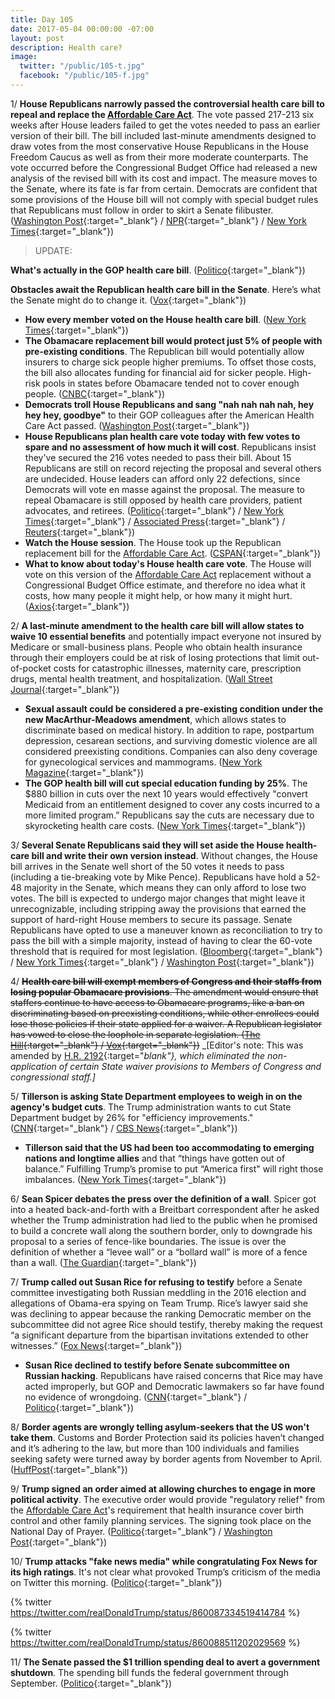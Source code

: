 ```yaml
---
title: Day 105
date: 2017-05-04 00:00:00 -07:00
layout: post
description: Health care?
image:
  twitter: "/public/105-t.jpg"
  facebook: "/public/105-f.jpg"
---
```


1/ **House Republicans narrowly passed the controversial health care bill to repeal and replace the <a href="{{ site.url }}{{ site.baseurl }}/trump-health-care/">Affordable Care Act</a>**. The vote passed 217-213 six weeks after House leaders failed to get the votes needed to pass an earlier version of their bill. The bill included last-minute amendments designed to draw votes from the most conservative House Republicans in the House Freedom Caucus as well as from their more moderate counterparts. The vote occurred before the Congressional Budget Office had released a new analysis of the revised bill with its cost and impact. The measure moves to the Senate, where its fate is far from certain. Democrats are confident that some provisions of the House bill will not comply with special budget rules that Republicans must follow in order to skirt a Senate filibuster. ([Washington Post](https://www.washingtonpost.com/powerpost/republicans-plan-health-care-vote-on-thursday-capping-weeks-of-fits-and-starts/2017/05/03/e7dd7c28-306d-11e7-9dec-764dc781686f_story.html){:target="_blank"} / [NPR](http://www.npr.org/2017/05/04/526866090/house-passes-gop-health-care-bill){:target="_blank"} / [New York Times](https://www.nytimes.com/2017/05/04/us/politics/health-care-bill-vote.html){:target="_blank"})

> UPDATE:
>
**What's actually in the GOP health care bill**. ([Politico](http://www.politico.com/story/2017/05/04/gop-health-care-bill-details-explained-237987){:target="_blank"})
>
**Obstacles await the Republican health care bill in the Senate**. Here’s what the Senate might do to change it. ([Vox](https://www.vox.com/policy-and-politics/2017/5/4/15542792/senate-republicans-health-care-bill){:target="_blank"})
>

* **How every member voted on the House health care bill**. ([New York Times](https://www.nytimes.com/interactive/2017/05/04/us/politics/house-vote-republican-health-care-bill.html){:target="_blank"})
* **The Obamacare replacement bill would protect just 5% of people with pre-existing conditions**. The Republican bill would potentially allow insurers to charge sick people higher premiums. To offset those costs, the bill also allocates funding for financial aid for sicker people. High-risk pools in states before Obamacare tended not to cover enough people. ([CNBC](http://www.cnbc.com/2017/05/04/gops-obamacare-replacement-bill-would-protect-just-5-percent-of-people-with-pre-existing-conditions-analysis.html){:target="_blank"})
* **Democrats troll House Republicans and sang "nah nah nah nah, hey hey hey, goodbye"** to their GOP colleagues after the American Health Care Act passed. ([Washington Post](https://www.washingtonpost.com/video/national/house-democrats-sing-goodbye-to-republicans-as-health-care-bill-passes/2017/05/04/6278208a-30f7-11e7-a335-fa0ae1940305_video.html){:target="_blank"})
* **House Republicans plan health care vote today with few votes to spare and no assessment of how much it will cost**. Republicans insist they've secured the 216 votes needed to pass their bill. About 15 Republicans are still on record rejecting the proposal and several others are undecided. House leaders can afford only 22 defections, since Democrats will vote en masse against the proposal. The measure to repeal Obamacare is still opposed by health care providers, patient advocates, and retirees. ([Politico](http://www.politico.com/story/2017/05/04/obamacare-repeal-house-vote-decision-237972){:target="_blank"} / [New York Times](https://www.nytimes.com/2017/05/03/us/politics/gop-eyes-8-billion-addition-to-win-a-crucial-vote-to-the-latest-health-bill.html){:target="_blank"} / [Associated Press](https://apnews.com/e712bb2224e24449b3b94d345f67b840/House-pushes-health-care-bill-to-showdown-vote){:target="_blank"} / [Reuters](http://www.reuters.com/article/us-usa-healthcare-idUSKBN18014F){:target="_blank"})
* **Watch the House session**. The House took up the Republican replacement bill for the <a href="{{ site.url }}{{ site.baseurl }}/trump-health-care/">Affordable Care Act</a>. ([CSPAN](https://www.c-span.org/video/?427816-1/us-house-takes-gop-health-care-bill){:target="_blank"})
* **What to know about today's House health care vote**. The House will vote on this version of the <a href="{{ site.url }}{{ site.baseurl }}/trump-health-care/">Affordable Care Act</a> replacement without a Congressional Budget Office estimate, and therefore no idea what it costs, how many people it might help, or how many it might hurt. ([Axios](https://www.axios.com/the-big-thing-what-the-house-is-voting-for-2391702161.html){:target="_blank"})

2/ **A last-minute amendment to the health care bill will allow states to waive 10 essential benefits** and potentially impact everyone not insured by Medicare or small-business plans. People who obtain health insurance through their employers could be at risk of losing protections that limit out-of-pocket costs for catastrophic illnesses, maternity care, prescription drugs, mental health treatment, and hospitalization. ([Wall Street Journal](https://www.wsj.com/articles/little-noted-provision-of-gop-health-bill-could-alter-employer-plans-1493890203){:target="_blank"})

* **Sexual assault could be considered a pre-existing condition under the new MacArthur-Meadows amendment**, which allows states to discriminate based on medical history. In addition to rape, postpartum depression, cesarean sections, and surviving domestic violence are all considered preexisting conditions. Companies can also deny coverage for gynecological services and mammograms. ([New York Magazine](http://nymag.com/thecut/2017/05/under-new-healthcare-bill-rape-is-a-pre-existing-condition.html){:target="_blank"})
* **The GOP health bill will cut special education funding by 25%**. The $880 billion in cuts over the next 10 years would effectively "convert Medicaid from an entitlement designed to cover any costs incurred to a more limited program.” Republicans say the cuts are necessary due to skyrocketing health care costs. ([New York Times](https://www.nytimes.com/2017/05/03/us/politics/health-bill-medicaid-special-education-affordable-care-act.html){:target="_blank"})

3/ **Several Senate Republicans said they will set aside the House health-care bill and write their own version instead**. Without changes, the House bill arrives in the Senate well short of the 50 votes it needs to pass (including a tie-breaking vote by Mike Pence). Republicans have hold a 52-48 majority in the Senate, which means they can only afford to lose two votes. The bill is expected to undergo major changes that might leave it unrecognizable, including stripping away the provisions that earned the support of hard-right House members to secure its passage. Senate Republicans have opted to use a maneuver known as reconciliation to try to pass the bill with a simple majority, instead of having to clear the 60-vote threshold that is required for most legislation. ([Bloomberg](https://www.bloomberg.com/politics/articles/2017-05-04/senate-gop-plans-own-obamacare-repeal-bill-after-house-action){:target="_blank"} / [New York Times](https://www.nytimes.com/2017/05/04/us/politics/senate-health-care-bill.html){:target="_blank"} / [Washington Post](https://www.washingtonpost.com/powerpost/if-house-passes-gop-health-care-bill-a-steeper-climb-awaits-in-the-senate/2017/05/04/26a901da-30bd-11e7-8674-437ddb6e813e_story.html){:target="_blank"})

4/ ~~**Health care bill will exempt members of Congress and their staffs from losing popular Obamacare provisions**. The amendment would ensure that staffers continue to have access to Obamacare programs, like a ban on discriminating based on preexisting conditions, while other enrollees could lose those policies if their state applied for a waiver. A Republican legislator has vowed to close the loophole in separate legislation. ([The Hill](http://thehill.com/homenews/senate/331867-republicans-can-exempt-themselves-from-obamacare-rollbacks-in-new-legislation?rnd=1493866040){:target="_blank"} / [Vox](https://www.vox.com/2017/4/25/15429982/gop-exemption-ahca-amendment){:target="_blank"})~~ _[Editor's note: This was amended by [H.R. 2192](https://policy.house.gov/legislative/bills/hr-2192-amend-public-health-service-act-eliminate-non-application-certain-state){:target="_blank"}, which eliminated the non-application of certain State waiver provisions to Members of Congress and congressional staff.]_

5/ **Tillerson is asking State Department employees to weigh in on the agency's budget cuts**. The Trump administration wants to cut State Department budget by 26% for "efficiency improvements." ([CNN](http://www.cnn.com/2017/05/02/politics/tillerson-state-department-letter-staff-cuts/){:target="_blank"} / [CBS News](http://www.cbsnews.com/news/rex-tillerson-state-department-changes/){:target="_blank"})

* **Tillerson said that the US had been too accommodating to emerging nations and longtime allies** and that “things have gotten out of balance.” Fulfilling Trump’s promise to put “America first" will right those imbalances. ([New York Times](https://www.nytimes.com/2017/05/03/us/rex-tillerson-state-department.html){:target="_blank"})

6/ **Sean Spicer debates the press over the definition of a wall**. Spicer got into a heated back-and-forth with a Breitbart correspondent after he asked whether the Trump administration had lied to the public when he promised to build a concrete wall along the southern border, only to downgrade his proposal to a series of fence-like boundaries. The issue is over the definition of whether a “levee wall” or a “bollard wall” is more of a fence than a wall. ([The Guardian](https://www.theguardian.com/us-news/2017/may/03/sean-spicer-border-wall-fence){:target="_blank"})

7/ **Trump called out Susan Rice for refusing to testify** before a Senate committee investigating both Russian meddling in the 2016 election and allegations of Obama-era spying on Team Trump. Rice’s lawyer said she was declining to appear because the ranking Democratic member on the subcommittee did not agree Rice should testify, thereby making the request “a significant departure from the bipartisan invitations extended to other witnesses.” ([Fox News](http://www.foxnews.com/politics/2017/05/04/trump-calls-out-rice-for-refusal-to-testify-to-congress.html){:target="_blank"})

* **Susan Rice declined to testify before Senate subcommittee on Russian hacking**. Republicans have raised concerns that Rice may have acted improperly, but GOP and Democratic lawmakers so far have found no evidence of wrongdoing. ([CNN](http://www.cnn.com/2017/05/03/politics/susan-rice-refuses-graham-russia-hearing/){:target="_blank"} / [Politico](http://www.politico.com/story/2017/05/03/susan-rice-testify-237947){:target="_blank"})

8/ **Border agents are wrongly telling asylum-seekers that the US won't take them**. Customs and Border Protection said its policies haven’t changed and it’s adhering to the law, but more than 100 individuals and families seeking safety were turned away by border agents from November to April. ([HuffPost](http://www.huffingtonpost.com/entry/border-patrol-asylum_us_590a450ce4b02655f843f159){:target="_blank"})

9/ **Trump signed an order aimed at allowing churches to engage in more political activity**. The executive order would provide "regulatory relief" from the <a href="{{ site.url }}{{ site.baseurl }}/trump-health-care/">Affordable Care Act</a>'s requirement that health insurance cover birth control and other family planning services. The signing took place on the National Day of Prayer. ([Politico](http://www.politico.com/story/2017/05/03/trump-to-relax-enforcement-of-political-activity-by-religious-groups-237958){:target="_blank"} / [Washington Post](https://www.washingtonpost.com/politics/trump-signs-order-aimed-at-allowing-churches-to-engage-in-more-political-activity/2017/05/04/024ed7c2-30d3-11e7-9534-00e4656c22aa_story.html){:target="_blank"})

10/ **Trump attacks "fake news media" while congratulating Fox News for its high ratings**. It's not clear what provoked Trump’s criticism of the media on Twitter this morning. ([Politico](http://www.politico.com/story/2017/05/04/trump-fake-news-fox-ratings-237968){:target="_blank"})

{% twitter https://twitter.com/realDonaldTrump/status/860087334519414784 %}

{% twitter https://twitter.com/realDonaldTrump/status/860088511202029569 %}

11/ **The Senate passed the $1 trillion spending deal to avert a government shutdown**. The spending bill funds the federal government through September. ([Politico](http://www.politico.com/story/2017/05/04/omnibus-spending-bill-senate-passes-2017-237984){:target="_blank"})